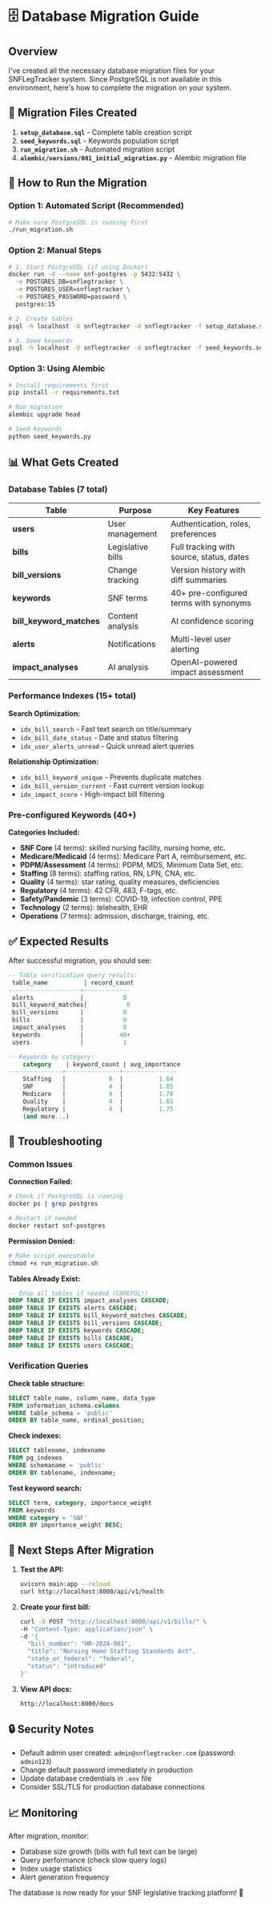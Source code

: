 # 🗄️ Database Migration Guide

## Overview

I've created all the necessary database migration files for your SNFLegTracker system. Since PostgreSQL is not available in this environment, here's how to complete the migration on your system.

## 📁 Migration Files Created

1. **`setup_database.sql`** - Complete table creation script
2. **`seed_keywords.sql`** - Keywords population script
3. **`run_migration.sh`** - Automated migration script
4. **`alembic/versions/001_initial_migration.py`** - Alembic migration file

## 🚀 How to Run the Migration

### Option 1: Automated Script (Recommended)
```bash
# Make sure PostgreSQL is running first
./run_migration.sh
```

### Option 2: Manual Steps
```bash
# 1. Start PostgreSQL (if using Docker)
docker run -d --name snf-postgres -p 5432:5432 \
  -e POSTGRES_DB=snflegtracker \
  -e POSTGRES_USER=snflegtracker \
  -e POSTGRES_PASSWORD=password \
  postgres:15

# 2. Create tables
psql -h localhost -U snflegtracker -d snflegtracker -f setup_database.sql

# 3. Seed keywords
psql -h localhost -U snflegtracker -d snflegtracker -f seed_keywords.sql
```

### Option 3: Using Alembic
```bash
# Install requirements first
pip install -r requirements.txt

# Run migration
alembic upgrade head

# Seed keywords
python seed_keywords.py
```

## 📊 What Gets Created

### Database Tables (7 total)

| Table | Purpose | Key Features |
|-------|---------|--------------|
| **users** | User management | Authentication, roles, preferences |
| **bills** | Legislative bills | Full tracking with source, status, dates |
| **bill_versions** | Change tracking | Version history with diff summaries |
| **keywords** | SNF terms | 40+ pre-configured terms with synonyms |
| **bill_keyword_matches** | Content analysis | AI confidence scoring |
| **alerts** | Notifications | Multi-level user alerting |
| **impact_analyses** | AI analysis | OpenAI-powered impact assessment |

### Performance Indexes (15+ total)

**Search Optimization:**
- `idx_bill_search` - Fast text search on title/summary
- `idx_bill_date_status` - Date and status filtering
- `idx_user_alerts_unread` - Quick unread alert queries

**Relationship Optimization:**
- `idx_bill_keyword_unique` - Prevents duplicate matches
- `idx_bill_version_current` - Fast current version lookup
- `idx_impact_score` - High-impact bill filtering

### Pre-configured Keywords (40+)

**Categories Included:**
- **SNF Core** (4 terms): skilled nursing facility, nursing home, etc.
- **Medicare/Medicaid** (4 terms): Medicare Part A, reimbursement, etc.
- **PDPM/Assessment** (4 terms): PDPM, MDS, Minimum Data Set, etc.
- **Staffing** (8 terms): staffing ratios, RN, LPN, CNA, etc.
- **Quality** (4 terms): star rating, quality measures, deficiencies
- **Regulatory** (4 terms): 42 CFR, 483, F-tags, etc.
- **Safety/Pandemic** (3 terms): COVID-19, infection control, PPE
- **Technology** (2 terms): telehealth, EHR
- **Operations** (7 terms): admission, discharge, training, etc.

## ✅ Expected Results

After successful migration, you should see:

```sql
-- Table verification query results:
 table_name          | record_count
--------------------+-------------
 alerts             |           0
 bill_keyword_matches|           0
 bill_versions      |           0
 bills              |           0
 impact_analyses    |           0
 keywords           |          40+
 users              |           1
```

```sql
-- Keywords by category:
    category    | keyword_count | avg_importance
---------------+---------------+---------------
    Staffing   |            8  |          1.64
    SNF        |            4  |          1.85
    Medicare   |            4  |          1.78
    Quality    |            4  |          1.65
    Regulatory |            4  |          1.75
    (and more...)
```

## 🔧 Troubleshooting

### Common Issues

**Connection Failed:**
```bash
# Check if PostgreSQL is running
docker ps | grep postgres

# Restart if needed
docker restart snf-postgres
```

**Permission Denied:**
```bash
# Make script executable
chmod +x run_migration.sh
```

**Tables Already Exist:**
```sql
-- Drop all tables if needed (CAREFUL!)
DROP TABLE IF EXISTS impact_analyses CASCADE;
DROP TABLE IF EXISTS alerts CASCADE;
DROP TABLE IF EXISTS bill_keyword_matches CASCADE;
DROP TABLE IF EXISTS bill_versions CASCADE;
DROP TABLE IF EXISTS keywords CASCADE;
DROP TABLE IF EXISTS bills CASCADE;
DROP TABLE IF EXISTS users CASCADE;
```

### Verification Queries

**Check table structure:**
```sql
SELECT table_name, column_name, data_type
FROM information_schema.columns
WHERE table_schema = 'public'
ORDER BY table_name, ordinal_position;
```

**Check indexes:**
```sql
SELECT tablename, indexname
FROM pg_indexes
WHERE schemaname = 'public'
ORDER BY tablename, indexname;
```

**Test keyword search:**
```sql
SELECT term, category, importance_weight
FROM keywords
WHERE category = 'SNF'
ORDER BY importance_weight DESC;
```

## 🎯 Next Steps After Migration

1. **Test the API:**
   ```bash
   uvicorn main:app --reload
   curl http://localhost:8000/api/v1/health
   ```

2. **Create your first bill:**
   ```bash
   curl -X POST "http://localhost:8000/api/v1/bills/" \
   -H "Content-Type: application/json" \
   -d '{
     "bill_number": "HR-2024-001",
     "title": "Nursing Home Staffing Standards Act",
     "state_or_federal": "federal",
     "status": "introduced"
   }'
   ```

3. **View API docs:**
   ```
   http://localhost:8000/docs
   ```

## 🔒 Security Notes

- Default admin user created: `admin@snflegtracker.com` (password: `admin123`)
- Change default password immediately in production
- Update database credentials in `.env` file
- Consider SSL/TLS for production database connections

## 📈 Monitoring

After migration, monitor:
- Database size growth (bills with full text can be large)
- Query performance (check slow query logs)
- Index usage statistics
- Alert generation frequency

The database is now ready for your SNF legislative tracking platform! 🎉